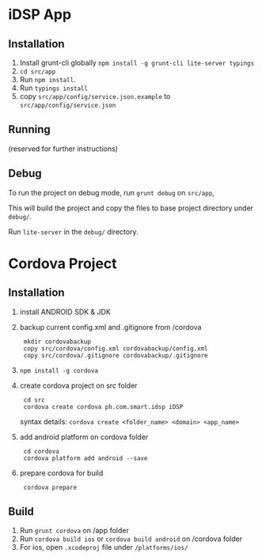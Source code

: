 # iDSP App

## Installation

1. Install grunt-cli globally `npm install -g grunt-cli lite-server typings`
1. `cd src/app`
1. Run `npm install`.
1. Run `typings install`
1. copy `src/app/config/service.json.example` to `src/app/config/service.json`


## Running
(reserved for further instructions)

## Debug
To run the project on debug mode, run `grunt debug` on `src/app`, 

This will build the project and copy the files to base project directory under `debug/`.

Run `lite-server` in the `debug/` directory.


# Cordova Project

## Installation

1. install ANDROID SDK & JDK
2. backup current config.xml and .gitignore from /cordova

		mkdir cordovabackup
		copy src/cordova/config.xml cordovabackup/config.xml
		copy src/cordova/.gitignore cordovabackup/.gitignore
3. `npm install -g cordova`
4. create cordova project on src folder
	
		cd src
		cordova create cordova ph.com.smart.idsp iDSP
	syntax details: `cordova create <folder_name> <domain> <app_name>`
3. add android platform on cordova folder

		cd cordova
		cordova platform add android --save
4. prepare cordova for build

		cordova prepare

## Build

1. Run `grunt cordova` on /app folder
2. Run `cordova build ios` or `cordova build android` on /cordova folder
3. For ios, open `.xcodeproj` file under `/platforms/ios/`
